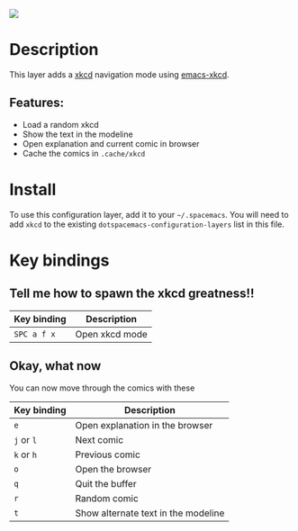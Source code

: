 ![](img/xkcd.png)

Description
===========

This layer adds a [xkcd](http://xkcd.com/) navigation mode using
[emacs-xkcd](https://github.com/vibhavp/emacs-xkcd).

Features:
---------

-   Load a random xkcd
-   Show the text in the modeline
-   Open explanation and current comic in browser
-   Cache the comics in `.cache/xkcd`

Install
=======

To use this configuration layer, add it to your `~/.spacemacs`. You will
need to add `xkcd` to the existing `dotspacemacs-configuration-layers`
list in this file.

Key bindings
============

Tell me how to spawn the xkcd greatness!!
-----------------------------------------

| Key binding | Description    |
|-------------|----------------|
| `SPC a f x` | Open xkcd mode |

Okay, what now
--------------

You can now move through the comics with these

| Key binding | Description                         |
|-------------|-------------------------------------|
| `e`         | Open explanation in the browser     |
| `j` or `l`  | Next comic                          |
| `k` or `h`  | Previous comic                      |
| `o`         | Open the browser                    |
| `q`         | Quit the buffer                     |
| `r`         | Random comic                        |
| `t`         | Show alternate text in the modeline |
